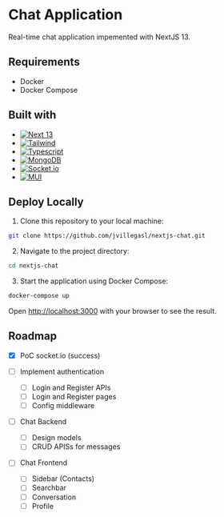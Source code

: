 # Chat Application

Real-time chat application impemented with NextJS 13.

## Requirements

-   Docker
-   Docker Compose

## Built with

-   [![Next 13][Next.js]][Next-url]
-   [![Tailwind][Tailwind]][Tailwind-url]
-   [![Typescript][Typescript]][Typescript-url]
-   [![MongoDB][MongoDB]][MongoDB-url]
-   [![Socket.io][Socket.io]][Socket.io-url]
-   [![MUI][MUI]][MUI-url]

## Deploy Locally

1. Clone this repository to your local machine:

```bash
git clone https://github.com/jvillegasl/nextjs-chat.git
```

2. Navigate to the project directory:

```bash
cd nextjs-chat
```

3. Start the application using Docker Compose:

```bash
docker-compose up
```

Open [http://localhost:3000](http://localhost:3000) with your browser to see the result.

## Roadmap

-   [x] PoC socket.io (success)
-   [ ] Implement authentication
    -   [ ] Login and Register APIs
    -   [ ] Login and Register pages
    -   [ ] Config middleware
-   [ ] Chat Backend

    -   [ ] Design models
    -   [ ] CRUD APISs for messages

-   [ ] Chat Frontend
    -   [ ] Sidebar (Contacts)
    -   [ ] Searchbar
    -   [ ] Conversation
    -   [ ] Profile

<!-- MARKDOWN LINKS & IMAGES -->

[Next.js]: https://img.shields.io/badge/next.js%2013-000000?style=for-the-badge&logo=nextdotjs&logoColor=white
[Next-url]: https://nextjs.org/

<!--  -->

[Tailwind]: https://img.shields.io/badge/Tailwind_CSS-38B2AC?style=for-the-badge&logo=tailwind-css&logoColor=white
[Tailwind-url]: https://tailwindcss.com/

<!--  -->

[Typescript]: https://img.shields.io/badge/TypeScript-007ACC?style=for-the-badge&logo=typescript&logoColor=white
[Typescript-url]: https://www.typescriptlang.org/

<!--  -->

[MongoDB]: https://img.shields.io/badge/MongoDB-4EA94B?style=for-the-badge&logo=mongodb&logoColor=white
[MongoDB-url]: https://www.mongodb.com/es

<!--  -->

[Socket.io]: https://img.shields.io/badge/Socket.io-black?style=for-the-badge&logo=socket.io&badgeColor=010101
[Socket.io-url]: https://socket.io/

<!--  -->

[MUI]: https://img.shields.io/badge/Material--UI-0081CB?style=for-the-badge&logo=mui&logoColor=white
[MUI-url]: https://mui.com/
